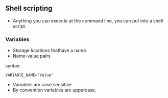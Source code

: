 ## Shell scripting

* Anything you can execute at the command line, you can put into a shell script.
### Variables

* Storage locations thathave a name.
* Name-value pairs

syntax:

```
VARIABlE_NAME="Value"
```
* Variables are case sensitive
* By convention variables are uppercase.

